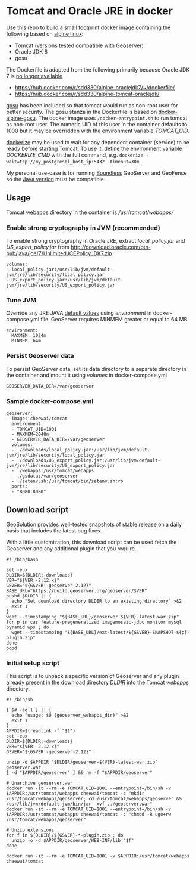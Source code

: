 # Tomcat and Oracle JRE in docker

Use this repo to build a small footprint docker image containing the following based on [alpine linux](https://hub.docker.com/_/alpine/):

- Tomcat (versions tested compatible with Geoserver)
- Oracle JDK 8
- gosu

The Dockerfile is adapted from the following primarily because Oracle JDK 7 is [no longer available](http://www.oracle.com/technetwork/java/javase/overview/index.html)

- https://hub.docker.com/r/sdd330/alpine-oraclejdk7/~/dockerfile/
- https://hub.docker.com/r/sdd330/alpine-tomcat-oraclejdk/

[gosu](https://github.com/tianon/gosu) has been included so that tomcat would run as non-root user for better security. The gosu stanza in the Dockerfile is based on [docker-alpine-gosu](https://github.com/mendsley/docker-alpine-gosu). The docker image uses `/docker-entrypoint.sh` to run tomcat as non-root user. The numeric UID of this user in the container defaults to 1000 but it may be overridden with the environment variable *TOMCAT_UID*.

[dockerize](https://github.com/jwilder/dockerize) may be used to wait for any dependent container (service) to be ready before starting Tomcat. To use it, define the environment variable *DOCKERIZE_CMD* with the full command, e.g. `dockerize -wait=tcp://my_postgresql_host_ip:5432 -timeout=30m`.

My personal use-case is for running [Boundless](http://boundlessgeo.com/products/opengeo-suite/) GeoServer and GeoFence so the [Java version](http://docs.geoserver.org/latest/en/user/production/java.html) must be compatible.


## Usage

Tomcat webapps directory in the container is */usr/tomcat/webapps/*


### Enable strong cryptography in JVM (recommended)

To enable strong cryptography in Oracle JRE, extract *local_policy.jar* and *US_export_policy.jar* from http://download.oracle.com/otn-pub/java/jce/7/UnlimitedJCEPolicyJDK7.zip

```
volumes:
- local_policy.jar:/usr/lib/jvm/default-jvm/jre/lib/security/local_policy.jar
- US_export_policy.jar:/usr/lib/jvm/default-jvm/jre/lib/security/US_export_policy.jar
```

### Tune JVM

Override any JRE JAVA [default values](https://github.com/cynici/tomcat/blob/master/Dockerfile) using *environment* in docker-compose.yml file. GeoServer requires MINMEM greater or equal to 64 MB.

```
environment:
  MAXMEM: 1024m
  MINMEM: 64m
```

### Persist Geoserver data

To persist GeoServer data, set its data directory to a separate directory in the container and mount it using *volumes* in docker-compose.yml

```
GEOSERVER_DATA_DIR=/var/geoserver
```

### Sample docker-compose.yml

```
geoserver:
  image: cheewai/tomcat
  environment:
  - TOMCAT_UID=1001
  - MAXMEM=2048m
  - GEOSERVER_DATA_DIR=/var/geoserver
  volumes:
  - ./downloads/local_policy.jar:/usr/lib/jvm/default-jvm/jre/lib/security/local_policy.jar
  - ./downloads/US_export_policy.jar:/usr/lib/jvm/default-jvm/jre/lib/security/US_export_policy.jar
  - ./webapps:/usr/tomcat/webapps
  - ./gsdata:/var/geoserver
  - ./setenv.sh:/usr/tomcat/bin/setenv.sh:ro
  ports:
  - "8080:8080"
```

## Download script

GeoSolution provides well-tested snapshots of stable release on a daily basis that includes the latest bug fixes.

With a little customization, this download script can be used fetch the Geoserver and any additional plugin that you require.

```
#! /bin/bash

set -eux
DLDIR=${DLDIR:-downloads}
VER="${VER:-2.12.x}"
GSVER="${GSVER:-geoserver-2.12}"
BASE_URL="https://build.geoserver.org/geoserver/$VER"
pushd $DLDIR || {
  echo "Set download directory DLDIR to an existing directory" >&2
  exit 1
}
wget --timestamping "${BASE_URL}/geoserver-${VER}-latest-war.zip"
for p in cas feature-pregeneralized imagemosaic-jdbc monitor mysql pyramid wps ; do
  wget --timestamping "${BASE_URL}/ext-latest/${GSVER}-SNAPSHOT-${p}-plugin.zip"
done
popd
```

### Initial setup script

This script is to unpack a specific version of Geoserver and any plugin already present in the download directory *DLDIR* into the Tomcat *webapps* directory.

```
#! /bin/sh

[ $# -eq 1 ] || {
  echo "usage: $0 {geoserver_webapps_dir}" >&2
  exit 1
}
APPDIR=$(readlink -f "$1")
set -eux
DLDIR=${DLDIR:-downloads}
VER="${VER:-2.12.x}"
GSVER="${GSVER:-geoserver-2.12}"

unzip -d $APPDIR "$DLDIR/geoserver-${VER}-latest-war.zip" geoserver.war
[ -d "$APPDIR/geoserver" ] && rm -f "$APPDIR/geoserver"

# Unarchive geoserver.war
docker run -it --rm -e TOMCAT_UID=1001 --entrypoint=/bin/sh -v $APPDIR:/usr/tomcat/webapps cheewai/tomcat -c "mkdir /usr/tomcat/webapps/geoserver; cd /usr/tomcat/webapps/geoserver && /usr/lib/jvm/default-jvm/bin/jar -xvf ../geoserver.war"
docker run -it --rm -e TOMCAT_UID=1001 --entrypoint=/bin/sh -v $APPDIR:/usr/tomcat/webapps cheewai/tomcat -c "chmod -R ugo+rw /usr/tomcat/webapps/geoserver"

# Unzip extensions
for f in ${DLDIR}/${GSVER}-*-plugin.zip ; do
  unzip -o -d $APPDIR/geoserver/WEB-INF/lib "$f"
done

docker run -it --rm -e TOMCAT_UID=1001 -v $APPDIR:/usr/tomcat/webapps cheewai/tomcat
```
